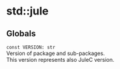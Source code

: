 # std::jule
## Globals
`const VERSION: str`\
Version of package and sub-packages.\
This version represents also JuleC version. 